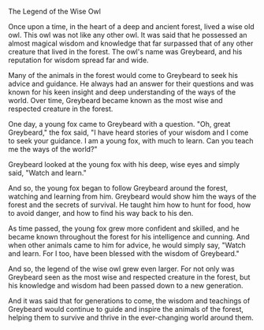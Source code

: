 The Legend of the Wise Owl

Once upon a time, in the heart of a deep and ancient forest, lived a wise old owl. This owl was not like any other owl. It was said that he possessed an almost magical wisdom and knowledge that far surpassed that of any other creature that lived in the forest. The owl's name was Greybeard, and his reputation for wisdom spread far and wide.

Many of the animals in the forest would come to Greybeard to seek his advice and guidance. He always had an answer for their questions and was known for his keen insight and deep understanding of the ways of the world. Over time, Greybeard became known as the most wise and respected creature in the forest.

One day, a young fox came to Greybeard with a question. "Oh, great Greybeard," the fox said, "I have heard stories of your wisdom and I come to seek your guidance. I am a young fox, with much to learn. Can you teach me the ways of the world?"

Greybeard looked at the young fox with his deep, wise eyes and simply said, "Watch and learn."

And so, the young fox began to follow Greybeard around the forest, watching and learning from him. Greybeard would show him the ways of the forest and the secrets of survival. He taught him how to hunt for food, how to avoid danger, and how to find his way back to his den.

As time passed, the young fox grew more confident and skilled, and he became known throughout the forest for his intelligence and cunning. And when other animals came to him for advice, he would simply say, "Watch and learn. For I too, have been blessed with the wisdom of Greybeard."

And so, the legend of the wise owl grew even larger. For not only was Greybeard seen as the most wise and respected creature in the forest, but his knowledge and wisdom had been passed down to a new generation.

And it was said that for generations to come, the wisdom and teachings of Greybeard would continue to guide and inspire the animals of the forest, helping them to survive and thrive in the ever-changing world around them.